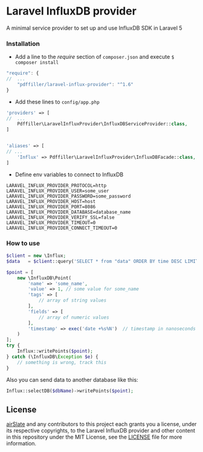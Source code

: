 # Laravel InfluxDB provider
A minimal service provider to set up and use InfluxDB SDK in Laravel 5

### Installation
- Add a line to the *require* section of `composer.json` and execute `$ composer install`
```js
"require": {
//  ...
    "pdffiller/laravel-influx-provider": "^1.6"
}
```
- Add these lines to `config/app.php`
```php
'providers' => [
//  ...
    Pdffiller\LaravelInfluxProvider\InfluxDBServiceProvider::class,
]


'aliases' => [
// ...
    'Influx' => Pdffiller\LaravelInfluxProvider\InfluxDBFacade::class,
]

```


- Define env variables to connect to InfluxDB
```
LARAVEL_INFLUX_PROVIDER_PROTOCOL=http
LARAVEL_INFLUX_PROVIDER_USER=some_user
LARAVEL_INFLUX_PROVIDER_PASSWORD=some_password
LARAVEL_INFLUX_PROVIDER_HOST=host
LARAVEL_INFLUX_PROVIDER_PORT=8086
LARAVEL_INFLUX_PROVIDER_DATABASE=database_name
LARAVEL_INFLUX_PROVIDER_VERIFY_SSL=false
LARAVEL_INFLUX_PROVIDER_TIMEOUT=0
LARAVEL_INFLUX_PROVIDER_CONNECT_TIMEOUT=0
```

### How to use
```php
$client = new \Influx;
$data   = $client::query('SELECT * from "data" ORDER BY time DESC LIMIT 1');
```

```php
$point = [
    new \InfluxDB\Point(
        'name' => 'some_name',
        'value' => 1, // some value for some_name
        'tags' => [
            // array of string values
        ],
        'fields' => [
            // array of numeric values
        ],
        'timestamp' => exec('date +%s%N')  // timestamp in nanoseconds on Linux ONLY
    )
];
try {
    Influx::writePoints($point);
} catch (\InfluxDB\Exception $e) {
    // something is wrong, track this
}
```

Also you can send data to another database like this:
```php
Influx::selectDB($dbName)->writePoints($point);
```

## License

[airSlate](https://airslate.com/) and any contributors to this project each grants you a license, under its respective
copyrights, to the Laravel InfluxDB provider and other content in this repository under the
MIT License, see the [LICENSE](LICENSE) file for more information. <br>
